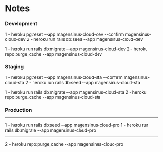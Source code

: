 # Notes

### Development
1 - heroku pg:reset --app magensinus-cloud-dev --confirm magensinus-cloud-dev
2 - heroku run rails db:seed --app magensinus-cloud-dev

1 - heroku run rails db:migrate --app magensinus-cloud-dev
2 - heroku repo:purge_cache --app magensinus-cloud-dev

### Staging
1 - heroku pg:reset --app magensinus-cloud-sta --confirm magensinus-cloud-sta
2 - heroku run rails db:seed --app magensinus-cloud-sta

1 - heroku run rails db:migrate --app magensinus-cloud-sta
2 - heroku repo:purge_cache --app magensinus-cloud-sta

### Production
---------------------------------------------------------------------------

1 - heroku run rails db:seed --app magensinus-cloud-pro
1 - heroku run rails db:migrate --app magensinus-cloud-pro

---------------------------------------------------------------------------

2 - heroku repo:purge_cache --app magensinus-cloud-pro
